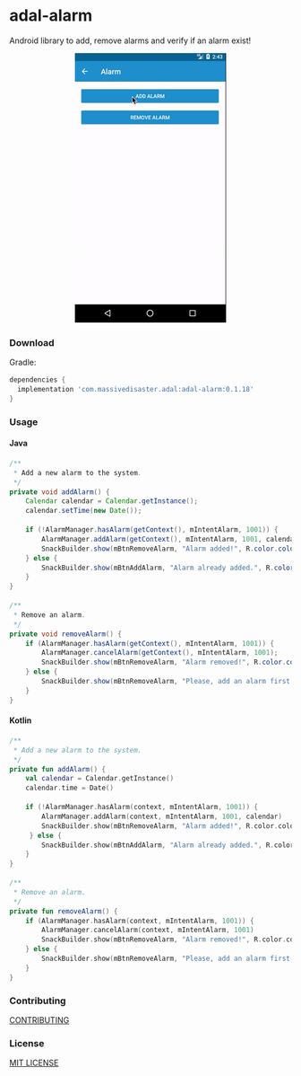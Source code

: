 # adal-alarm
Android library to add, remove alarms and verify if an alarm exist!

<div align="center">
  <img src="art/adal-alarm.gif" />
</div>

### Download

Gradle:

```gradle
dependencies {
  implementation 'com.massivedisaster.adal:adal-alarm:0.1.18'
}
```
### Usage
#### Java
```java
/**
 * Add a new alarm to the system.
 */
private void addAlarm() {
    Calendar calendar = Calendar.getInstance();
    calendar.setTime(new Date());

    if (!AlarmManager.hasAlarm(getContext(), mIntentAlarm, 1001)) {
        AlarmManager.addAlarm(getContext(), mIntentAlarm, 1001, calendar);
        SnackBuilder.show(mBtnRemoveAlarm, "Alarm added!", R.color.colorAccent);
    } else {
        SnackBuilder.show(mBtnAddAlarm, "Alarm already added.", R.color.colorAccent);
    }
}

/**
 * Remove an alarm.
 */
private void removeAlarm() {
    if (AlarmManager.hasAlarm(getContext(), mIntentAlarm, 1001)) {
        AlarmManager.cancelAlarm(getContext(), mIntentAlarm, 1001);
        SnackBuilder.show(mBtnRemoveAlarm, "Alarm removed!", R.color.colorAccent);
    } else {
        SnackBuilder.show(mBtnRemoveAlarm, "Please, add an alarm first!", R.color.colorAccent);
    }
}
```
#### Kotlin
```kotlin
/**
 * Add a new alarm to the system.
 */
private fun addAlarm() {
    val calendar = Calendar.getInstance()
    calendar.time = Date()

    if (!AlarmManager.hasAlarm(context, mIntentAlarm, 1001)) {
        AlarmManager.addAlarm(context, mIntentAlarm, 1001, calendar)
        SnackBuilder.show(mBtnRemoveAlarm, "Alarm added!", R.color.colorAccent)
     } else {
        SnackBuilder.show(mBtnAddAlarm, "Alarm already added.", R.color.colorAccent)
    }
}

/**
 * Remove an alarm.
 */
private fun removeAlarm() {
    if (AlarmManager.hasAlarm(context, mIntentAlarm, 1001)) {
        AlarmManager.cancelAlarm(context, mIntentAlarm, 1001)
        SnackBuilder.show(mBtnRemoveAlarm, "Alarm removed!", R.color.colorAccent)
    } else {
        SnackBuilder.show(mBtnRemoveAlarm, "Please, add an alarm first!", R.color.colorAccent)
    }
}
```

### Contributing
[CONTRIBUTING](../CONTRIBUTING.md)

### License
[MIT LICENSE](../LICENSE.md)
